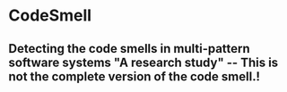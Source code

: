 # CodeSmell
Detecting the code smells in multi-pattern software systems "A research study"
-- This is not the complete version of the code smell.!
-- 
